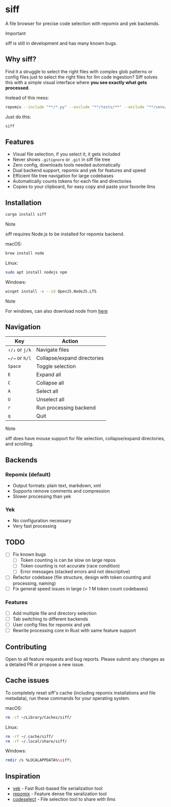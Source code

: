 # siff

A file browser for precise code selection with repomix and yek backends.

> [!Important]
> siff is still in development and has many known bugs.

## Why siff?

Find it a struggle to select the right files with complex glob patterns or config files just to select the right files for llm code ingestion? Siff solves this with a simple visual interface where **you see exactly what gets processed**.

Instead of this mess:

```bash
repomix --include "**/*.py" --exclude "**/tests/**" --exclude "**/venv/**" --remove-comments --output-format=markdown .
```

Just do this:

```bash
siff
```

## Features

- Visual file selection, if you select it, it gets included
- Never shows `.gitignore` or `.git` in siff file tree
- Zero config, downloads tools needed automatically
- Dual backend support, repomix and yek for features and speed
- Efficient file tree navigation for large codebases
- Automatically counts tokens for each file and directories
- Copies to your clipboard, for easy copy and paste your favorite llms

## Installation

```bash
cargo install siff
```

> [!NOTE]
> siff requires Node.js to be installed for repomix backend.

macOS:

```bash
brew install node
```

Linux:

```bash
sudo apt install nodejs npm
```

Windows:

```bash
winget install -e --id OpenJS.NodeJS.LTS
```

> [!NOTE]
> For windows, can also download node from [here](https://nodejs.org/)

## Navigation

| Key            | Action                      |
| -------------- | --------------------------- |
| `↑/↓` or `j/k` | Navigate files              |
| `←/→` or `h/l` | Collapse/expand directories |
| `Space`        | Toggle selection            |
| `E`            | Expand all                  |
| `C`            | Collapse all                |
| `A`            | Select all                  |
| `U`            | Unselect all                |
| `r`            | Run processing backend      |
| `q`            | Quit                        |

> [!NOTE]
> siff does have mouse support for file selection, collapse/expand directories, and scrolling.

## Backends

### Repomix (default)

- Output formats: plain text, markdown, xml
- Supports remove comments and compression
- Slower processing than yek

### Yek

- No configuration necessary
- Very fast processing

## TODO

- [ ] Fix known bugs
  - [ ] Token counting is can be slow on large repos
  - [ ] Token counting is not accurate (race condition)
  - [ ] Error messages (stacked errors and not descriptive)
- [ ] Refactor codebase (file structure, design with token counting and processing, naming)
- [ ] Fix general speed issues in large (> 1 M token count codebases)

### Features

- [ ] Add multiple file and directory selection
- [ ] Tab switching to different backends
- [ ] User config files for repomix and yek
- [ ] Rewrite processing core in Rust with same feature support

## Contributing

Open to all feature requests and bug reports. Please submit any changes as a detailed PR or propose a new issue.

## Cache issues

To completely reset siff's cache (including repomix installations and file metadata), run these commands for your operating system.

macOS:

```bash
rm -rf ~/Library/Caches/siff/
```

Linux:

```bash
rm -rf ~/.cache/siff/
rm -rf ~/.local/share/siff/
```

Windows:

```bash
rmdir /s %LOCALAPPDATA%\siff\
```

## Inspiration

- [yek](https://github.com/bodo-run/yek) - Fast Rust-based file serialization tool
- [repomix](https://github.com/yamadashy/repomix) - Feature dense file seralization tool
- [codeselect](https://github.com/maynetee/codeselect) - File selection tool to share with llms
